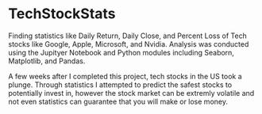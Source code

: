 # TechStockStats
Finding statistics like Daily Return, Daily Close, and Percent Loss of Tech stocks like Google, Apple, Microsoft, and Nvidia.
Analysis was conducted using the Jupityer Notebook and Python modules including Seaborn, Matplotlib, and Pandas. 

A few weeks after I completed this project, tech stocks in the US took a plunge. Through statistics I attempted to predict the safest stocks to potentially invest in, however the stock market can be extremly volatile and not even statistics can guarantee that you will make or lose money. 
